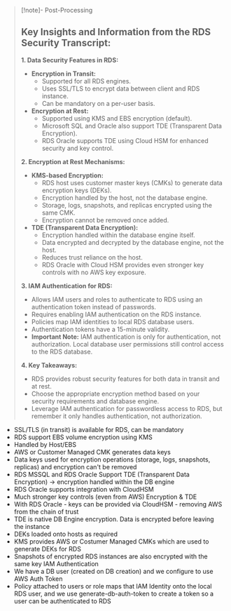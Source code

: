 
>[!note]- Post-Processing
>## Key Insights and Information from the RDS Security Transcript:
>
>**1. Data Security Features in RDS:**
>
>* **Encryption in Transit:**
>    * Supported for all RDS engines.
>    * Uses SSL/TLS to encrypt data between client and RDS instance.
>    * Can be mandatory on a per-user basis.
>* **Encryption at Rest:**
>    * Supported using KMS and EBS encryption (default).
>    * Microsoft SQL and Oracle also support TDE (Transparent Data Encryption).
>    * RDS Oracle supports TDE using Cloud HSM for enhanced security and key control.
>
>**2. Encryption at Rest Mechanisms:**
>
>* **KMS-based Encryption:**
>    * RDS host uses customer master keys (CMKs) to generate data encryption keys (DEKs).
>    * Encryption handled by the host, not the database engine.
>    * Storage, logs, snapshots, and replicas encrypted using the same CMK.
>    * Encryption cannot be removed once added.
>* **TDE (Transparent Data Encryption):**
>    * Encryption handled within the database engine itself.
>    * Data encrypted and decrypted by the database engine, not the host.
>    * Reduces trust reliance on the host.
>    * RDS Oracle with Cloud HSM provides even stronger key controls with no AWS key exposure.
>
>**3. IAM Authentication for RDS:**
>
>* Allows IAM users and roles to authenticate to RDS using an authentication token instead of passwords.
>* Requires enabling IAM authentication on the RDS instance.
>* Policies map IAM identities to local RDS database users.
>* Authentication tokens have a 15-minute validity.
>* **Important Note:** IAM authentication is only for authentication, not authorization. Local database user permissions still control access to the RDS database.
>
>**4. Key Takeaways:**
>
>* RDS provides robust security features for both data in transit and at rest.
>* Choose the appropriate encryption method based on your security requirements and database engine.
>* Leverage IAM authentication for passwordless access to RDS, but remember it only handles authentication, not authorization.
>
>
>
>

- SSL/TLS (in transit) is available for RDS, can be mandatory
- RDS support EBS volume encryption using KMS
- Handled by Host/EBS
- AWS or Customer Managed CMK generates data keys
- Data keys used for encryption operations (storage, logs, snapshots, replicas) and encryption can't be removed
- RDS MSSQL and RDS Oracle Support TDE (Transparent Data Encryption) -> encryption handled within the DB engine
- RDS Oracle supports integration with CloudHSM
- Much stronger key controls (even from AWS)
Encryption & TDE
- With RDS Oracle - keys can be provided via CloudHSM - removing AWS from the chain of trust
- TDE is native DB Engine encryption. Data is encrypted before leaving the instance
- DEKs loaded onto hosts as required
- KMS provides AWS or Costumer Managed CMKs which are used to generate DEKs for RDS
- Snapshots of encrypted RDS instances are also encrypted with the same key
IAM Authentication
- We have a DB user (created on DB creation) and we configure to use AWS Auth Token
- Policy attached to users or role maps that IAM Identity onto the local RDS user, and we use generate-db-auth-token to create a token so a user can be authenticated to RDS